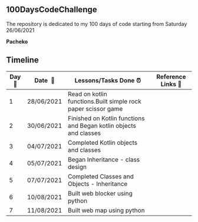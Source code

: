## 100DaysCodeChallenge
The repository is dedicated to my 100 days of code starting from Saturday 26/06/2021

**Pacheko**   

## Timeline

|**Day:pushpin:**|**Date &nbsp;:calendar:**|**Lessons/Tasks Done :alarm_clock:**| **Reference Links :link:**|
|------|-----------------|--------------------|---------------------|
|1 | 28/06/2021| Read on kotlin functions.Built simple rock paper scissor game | |
|2 | 30/06/2021| Finished on Kotlin functions and Began kotlin objects and classes| |
|3 | 04/07/2021| Completed Kotlin objects and classes| |
|4 | 05/07/2021| Began Inheritance - class design| |
|5 | 07/07/2021|Completed Classes and Objects - Inheritance| |
|6 | 10/08/2021|Built web blocker using python| |
|7 | 11/08/2021|Built web map using python| |
